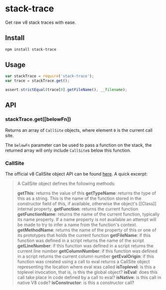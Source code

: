 # stack-trace

Get raw v8 stack traces with ease.

## Install

``` bash
npm install stack-trace
```

## Usage

``` javascript
var stackTrace = require('stack-trace');
var trace = stackTrace.get();

assert.strictEqual(trace[0].getFileName(), __filename);
```

## API

### stackTrace.get([belowFn])

Returns an array of `CallSite` objects, where element `0` is the current call
site.

The `belowFn` parameter can be used to pass a function on the stack, the
returned array will only include `CallSite`s below this function.

### CallSite

The official v8 CallSite object API can be found [here][v8stackapi]. A quick
excerpt:

> A CallSite object defines the following methods:
>
> **getThis**: returns the value of this
> **getTypeName**: returns the type of this as a string. This is the name of the function stored in the constructor field of this, if available, otherwise the object's [[Class]] internal property.
> **getFunction**: returns the current function
> **getFunctionName**: returns the name of the current function, typically its name property. If a name property is not available an attempt will be made to try to infer a name from the function's context.
> **getMethodName**: returns the name of the property of this or one of its prototypes that holds the current function
> **getFileName**: if this function was defined in a script returns the name of the script
> **getLineNumber**: if this function was defined in a script returns the current line number
> **getColumnNumber**: if this function was defined in a script returns the current column number
> **getEvalOrigin**: if this function was created using a call to eval returns a CallSite object representing the location where eval was called
> **isToplevel**: is this a toplevel invocation, that is, is this the global object?
> **isEval**: does this call take place in code defined by a call to eval?
> **isNative**: is this call in native V8 code?
> **isConstructor**: is this a constructor call?

[v8stackapi]: http://code.google.com/p/v8/wiki/JavaScriptStackTraceApi
